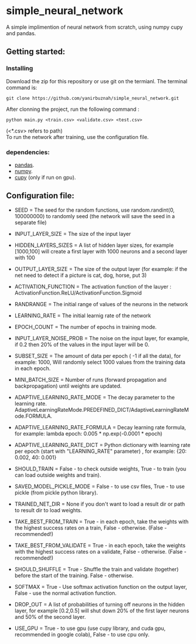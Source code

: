 # simple_neural_network

A simple implimention of neural network from scratch, using numpy cupy and pandas. 
## Getting started:
### Installing
Download the zip for this repository or use git on the termianl. The terminal command is:
```
git clone https://github.com/yanirbuznah/simple_neural_network.git
```
After clonning the project, run the following command : 
```
python main.py <train.csv> <validate.csv> <test.csv>
```
(<*.csv> refers to path)<br/>
To run the network after training, use the configuration file.
### dependencies:
- [pandas](https://pandas.pydata.org/).
- [numpy](https://numpy.org/).
- [cupy](https://cupy.dev/) (only if run on gpu).
## Configuration file:
- SEED = The seed for the random functions, use random.randint(0, 100000000) to randomly seed (the network will save the seed in a separate file)
- INPUT_LAYER_SIZE = The size of the input layer
- HIDDEN_LAYERS_SIZES = A list of hidden layer sizes, for example [1000,100] will create a first layer with 1000 neurons and a second layer with 100
- OUTPUT_LAYER_SIZE = The size of the output layer (for example: if the net need to detect if a picture is cat, dog, horse, put 3)
- ACTIVATION_FUNCTION = The activation function of the lauyer : ActivationFunction.ReLU/ActivationFunction.Sigmoid
- RANDRANGE = The initial range of values of the neurons in the network
- LEARNING_RATE = The initial learnig rate of the network
- EPOCH_COUNT = The number of epochs in training mode.
- INPUT_LAYER_NOISE_PROB = The noise on the input layer, for example, if 0.2 then 20% of the values in the input layer will be 0.
- SUBSET_SIZE = The amount of data per epoch ( -1 if all the data), for example: 1000, Will randomly select 1000 values from the training data in each epoch.
- MINI_BATCH_SIZE = Number of runs (forward propagation and backpropagation) until weights are updated.
- ADAPTIVE_LEARNING_RATE_MODE = The decay parameter to the learning rate. AdaptiveLearningRateMode.PREDEFINED_DICT/AdaptiveLearningRateMode.FORMULA.
- ADAPTIVE_LEARNING_RATE_FORMULA = Decay learning rate formula, for example: lambda epoch: 0.005 * np.exp(-0.0001 * epoch)
- ADAPTIVE_LEARNING_RATE_DICT = Python dictionary with learning rate per epoch (start with "LEARNING_RATE" parameter) , for example: {20: 0.002, 40: 0.001}
- SHOULD_TRAIN = False - to check outside weights, True  - to train (you can load outside weights and train).
- SAVED_MODEL_PICKLE_MODE = False -  to use csv files, True -  to use pickle (from pickle python library).
- TRAINED_NET_DIR = None if you don't want to load a result dir or path to result dir to load weights. 

- TAKE_BEST_FROM_TRAIN = True - in each epoch, take the weights with the highest success rates on a train, False - otherwise. (False - recommended!)
- TAKE_BEST_FROM_VALIDATE = True - in each epoch, take the weights with the highest success rates on a validate, False - otherwise. (False - recommended!)
- SHOULD_SHUFFLE = True - Shuffle the train and validate (together) before the start of the training. False - otherwise.
- SOFTMAX = True - Use softmax activation function on the output layer, False - use the normal activation function.
- DROP_OUT =  A list of probabilities of turning off neurons in the hidden layer, for example [0.2,0.5] will shut down 20% of the first layer neurons and 50% of the second layer.
- USE_GPU = True - to use gpu (use cupy library, and cuda gpu, recommended in google colab), False - to use cpu only.
